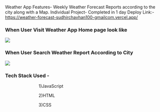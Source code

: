 Weather App Features- Weekly Weather Forecast Reports according to the city along with a Map. Individual Project- Completed in 1 day    Deploy Link:- https://weather-forecast-sudhirchavhan100-gmailcom.vercel.app/

<h3>When User Visit Weather App Home page look like</h3>
<!-- ![Screenshot (137)](https://user-images.githubusercontent.com/97445870/165687013-ba897e8c-3ec1-470f-a013-2d737d78f1ea.png) -->
<img src="https://user-images.githubusercontent.com/95076519/165955562-5621bc09-7c63-4101-8b3b-7077e3350c61.png"/>

<h3>When User Search Weather Report According to City </h3>
<!-- ![Screenshot (136)](https://user-images.githubusercontent.com/97445870/165687283-bb1157b5-4ea6-4900-8cbd-ab218170eef6.png) -->
<img src="https://user-images.githubusercontent.com/95076519/165955576-f7ca8e43-22fd-4395-8e0e-2d032003a5f1.png"/>
<h3>Tech Stack Used -</h3> 
  <p> &nbsp &nbsp &nbsp &nbsp &nbsp &nbsp &nbsp &nbsp &nbsp  &nbsp &nbsp &nbsp &nbsp &nbsp 1)JavaScript</p> 
  <p> &nbsp &nbsp &nbsp &nbsp &nbsp &nbsp &nbsp &nbsp &nbsp  &nbsp &nbsp &nbsp &nbsp &nbsp  2)HTML</p> 
  <p> &nbsp &nbsp &nbsp &nbsp &nbsp &nbsp &nbsp &nbsp &nbsp   &nbsp &nbsp &nbsp &nbsp &nbsp 3)CSS</p>
<!-- ![Screenshot (552)](https://user-images.githubusercontent.com/95076519/165955562-5621bc09-7c63-4101-8b3b-7077e3350c61.png) -->
<!-- ![Screenshot (553)](https://user-images.githubusercontent.com/95076519/165955576-f7ca8e43-22fd-4395-8e0e-2d032003a5f1.png) -->
